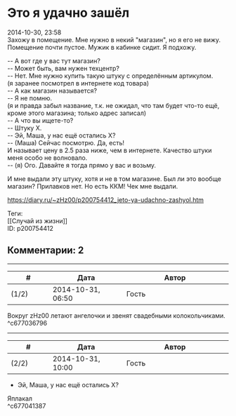 Это я удачно зашёл
==================

  
2014-10-30, 23:58  
 Захожу в помещение. Мне нужно в некий "магазин", но я его не вижу. Помещение почти пустое. Мужик в кабинке сидит. Я подхожу.   
   
 -- А вот где у вас тут магазин?   
 -- Может быть, вам нужен техцентр?   
 -- Нет. Мне нужно купить такую штуку с определённым артикулом.   
 (я заранее посмотрел в интернете код товара)   
 -- А как магазин называется?   
 -- Я не помню.   
 (я и правда забыл название, т.к. не ожидал, что там будет что-то ещё, кроме этого магазина; только адрес записал)   
 -- А что вы ищете-то?   
 -- Штуку Х.   
 -- Эй, Маша, у нас ещё остались Х?   
 -- (Маша) Сейчас посмотрю. Да, есть!   
 И называет цену в 2.5 раза ниже, чем в интернете. Качество штуки меня особо не волновало.   
 -- (я) Ого. Давайте я тогда прямо у вас и возьму.   
   
 И мне выдали эту штуку, хотя и не в том магазине. Был ли это вообще магазин? Прилавков нет. Но есть ККМ! Чек мне выдали.   
  
<https://diary.ru/~zHz00/p200754412_jeto-ya-udachno-zashyol.htm>  
  
Теги:  
[[Случай из жизни]]  
ID: p200754412  


Комментарии: 2
--------------

  


---



|         #         |              Дата              |                     Автор                     |           ID           |
| --- | --- | --- | --- |
| (1/2) | 2014-10-31, 06:50 | Гость | c677036796 |

  
 Вокруг zHz00 летают ангелочки и звенят свадебными колокольчиками.   
 ^c677036796

---



|         #         |              Дата              |                     Автор                     |           ID           |
| --- | --- | --- | --- |
| (2/2) | 2014-10-31, 10:00 | Гость | c677041387 |

  
  - Эй, Маша, у нас ещё остались Х?    
   
 Яплакал   
 ^c677041387